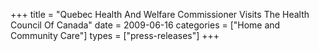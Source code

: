 +++
title = "Quebec Health And Welfare Commissioner Visits The Health Council Of Canada"
date = 2009-06-16
categories = ["Home and Community Care"]
types = ["press-releases"]
+++
